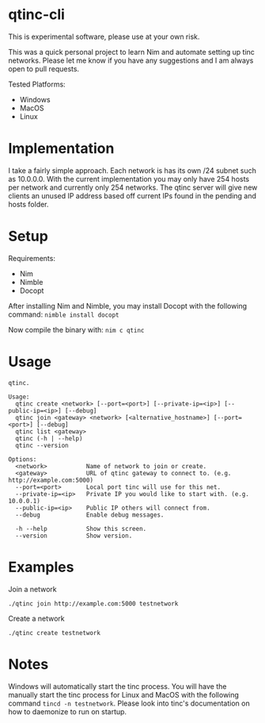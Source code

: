 # qtinc-cli
This is experimental software, please use at your own risk.

This was a quick personal project to learn Nim and automate setting up tinc networks. Please let me know if you have any suggestions and I am always open to pull requests.

Tested Platforms:
- Windows
- MacOS
- Linux

# Implementation

I take a fairly simple approach. Each network is has its own /24 subnet such as 10.0.0.0. With the current implementation you may only have 254 hosts per network and currently only 254 networks. The qtinc server will give new clients an unused IP address based off current IPs found in the pending and hosts folder.

# Setup
Requirements:
- Nim
- Nimble
- Docopt

After installing Nim and Nimble, you may install Docopt with the following command:
`nimble install docopt`

Now compile the binary with:
`nim c qtinc`


# Usage
```
qtinc.

Usage:
  qtinc create <network> [--port=<port>] [--private-ip=<ip>] [--public-ip=<ip>] [--debug]
  qtinc join <gateway> <network> [<alternative_hostname>] [--port=<port>] [--debug]
  qtinc list <gateway>
  qtinc (-h | --help)
  qtinc --version

Options:
  <network>           Name of network to join or create.
  <gateway>           URL of qtinc gateway to connect to. (e.g. http://example.com:5000)
  --port=<port>       Local port tinc will use for this net.
  --private-ip=<ip>   Private IP you would like to start with. (e.g. 10.0.0.1)
  --public-ip=<ip>    Public IP others will connect from.
  --debug             Enable debug messages.

  -h --help           Show this screen.
  --version           Show version.
  ```

# Examples

Join a network

`./qtinc join http://example.com:5000 testnetwork`

Create a network

`./qtinc create testnetwork `

# Notes

Windows will automatically start the tinc process. You will have the manually start the tinc process for Linux and MacOS with the following command `tincd -n testnetwork`. Please look into tinc's documentation on how to daemonize to run on startup.

